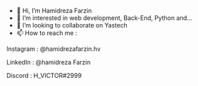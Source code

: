 - 👋 Hi, I’m Hamidreza Farzin
- 👀 I’m interested in web development, Back-End, Python and...
- 💞️ I’m looking to collaborate on Yastech
- 📫 How to reach me :

Instagram : @hamidrezafarzin.hv

LinkedIn : @hamidreza Farzin

Discord : H_VICTOR#2999

<!---
H-VICTOOR/H-VICTOOR is a ✨ special ✨ repository because its `README.md` (this file) appears on your GitHub profile.
You can click the Preview link to take a look at your changes.
--->
